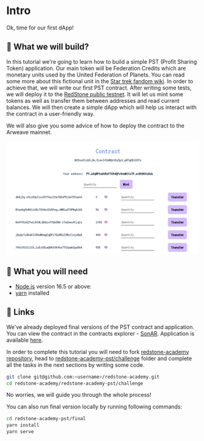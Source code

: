 # Intro

Ok, time for our first dApp!

## 👷 What we will build?

In this tutorial we're going to learn how to build a simple PST (Profit Sharing Token) application. Our main token will be Federation Credits which are monetary units used by the United Federation of Planets. You can read some more about this fictional unit in the [Star trek fandom wiki](https://memory-alpha.fandom.com/wiki/Federation_credit). In order to achieve that, we will write our first PST contract. After writing some tests, we will deploy it to the [RedStone public testnet](https://testnet.redstone.tools/). It will let us mint some tokens as well as transfer them between addresses and read current balances. We will then create a simple dApp which will help us interact with the contract in a user-friendly way.

We will also give you some advice of how to deploy the contract to the Arweave mainnet.

![PST-app](./assets/app.png)

## 🔨 What you will need

- [Node.js](https://nodejs.org/en/download/) version 16.5 or above:
- [yarn](https://yarnpkg.com/getting-started/install) installed

## 🔗 Links

We've already deployed final versions of the PST contract and application.
You can view the contract in the contracts explorer - [SonAR](https://sonar.redstone.tools/#/app/contract/NfOsoVlsQ4_hh_tLwvI4IkNQr0Ey5p3_uHTqKD1O3Ts?network=testnet). Application is available [here](https://pst.redstone.academy).

In order to complete this tutorial you will need to fork [redstone-academy repository](https://github.com/redstone-finance/redstone-academy), head to [redstone-academy-pst/challenge](https://github.com/redstone-finance/redstone-academy/tree/main/redstone-academy-pst/challenge) folder and complete all the tasks in the next sections by writing some code.

```bash
git clone git@github.com:<username>/redstone-academy.git
cd redstone-academy/redstone-academy-pst/challenge
```

No worries, we will guide you through the whole process!

You can also run final version locally by running following commands:

```bash
cd redstone-academy-pst/final
yarn install
yarn serve
```
